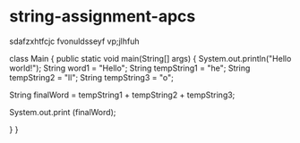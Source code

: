 # string-assignment-apcs
sdafzxhtfcjc fvonuldsseyf vp;jlhfuh 


class Main {
  public static void main(String[] args) {
    System.out.println("Hello world!");
String word1 = "Hello";
String tempString1 = "he";
String tempString2 = "ll";
String tempString3 = "o";

String finalWord = tempString1 + tempString2 + tempString3;

System.out.print (finalWord);

  }
}
